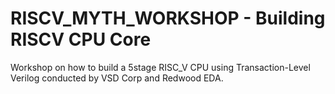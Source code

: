 # RISCV_MYTH_WORKSHOP - Building RISCV CPU Core
Workshop on how to build a 5stage RISC_V CPU using Transaction-Level Verilog conducted by VSD Corp and Redwood EDA.
